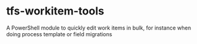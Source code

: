 # tfs-workitem-tools
A PowerShell module to quickly edit work items in bulk, for instance when doing process template or field migrations
